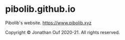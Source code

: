 # pibolib.github.io
Pibolib's website. https://www.pibolib.xyz

Copyright © Jonathan Ouf 2020-21. All rights reserved.
